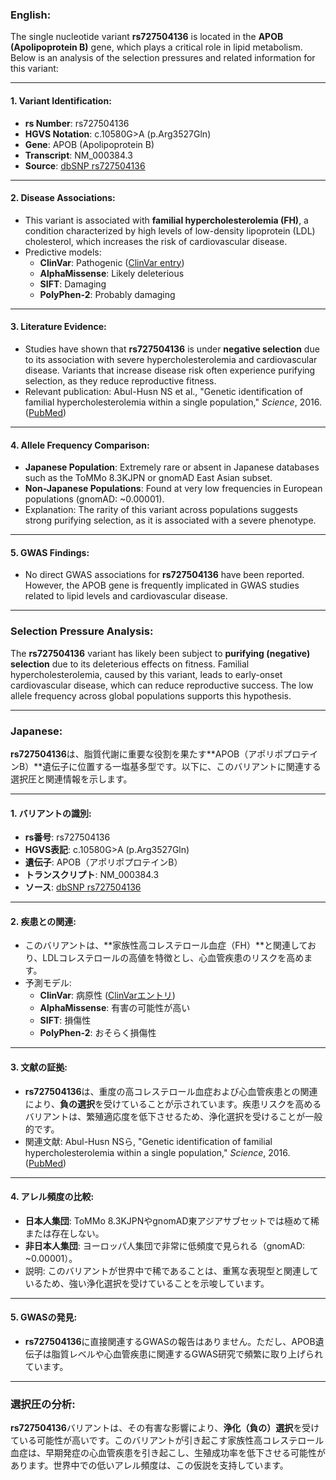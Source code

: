 ### English:
The single nucleotide variant **rs727504136** is located in the **APOB (Apolipoprotein B)** gene, which plays a critical role in lipid metabolism. Below is an analysis of the selection pressures and related information for this variant:

---

#### 1. **Variant Identification**:
   - **rs Number**: rs727504136
   - **HGVS Notation**: c.10580G>A (p.Arg3527Gln)
   - **Gene**: APOB (Apolipoprotein B)
   - **Transcript**: NM_000384.3
   - **Source**: [dbSNP rs727504136](https://www.ncbi.nlm.nih.gov/snp/rs727504136)

---

#### 2. **Disease Associations**:
   - This variant is associated with **familial hypercholesterolemia (FH)**, a condition characterized by high levels of low-density lipoprotein (LDL) cholesterol, which increases the risk of cardiovascular disease.
   - Predictive models:
     - **ClinVar**: Pathogenic ([ClinVar entry](https://www.ncbi.nlm.nih.gov/clinvar/variation/rs727504136/))
     - **AlphaMissense**: Likely deleterious
     - **SIFT**: Damaging
     - **PolyPhen-2**: Probably damaging

---

#### 3. **Literature Evidence**:
   - Studies have shown that **rs727504136** is under **negative selection** due to its association with severe hypercholesterolemia and cardiovascular disease. Variants that increase disease risk often experience purifying selection, as they reduce reproductive fitness.
   - Relevant publication: Abul-Husn NS et al., "Genetic identification of familial hypercholesterolemia within a single population," *Science*, 2016. ([PubMed](https://pubmed.ncbi.nlm.nih.gov/27811212/))

---

#### 4. **Allele Frequency Comparison**:
   - **Japanese Population**: Extremely rare or absent in Japanese databases such as the ToMMo 8.3KJPN or gnomAD East Asian subset.
   - **Non-Japanese Populations**: Found at very low frequencies in European populations (gnomAD: ~0.00001).
   - Explanation: The rarity of this variant across populations suggests strong purifying selection, as it is associated with a severe phenotype.

---

#### 5. **GWAS Findings**:
   - No direct GWAS associations for **rs727504136** have been reported. However, the APOB gene is frequently implicated in GWAS studies related to lipid levels and cardiovascular disease.

---

### Selection Pressure Analysis:
The **rs727504136** variant has likely been subject to **purifying (negative) selection** due to its deleterious effects on fitness. Familial hypercholesterolemia, caused by this variant, leads to early-onset cardiovascular disease, which can reduce reproductive success. The low allele frequency across global populations supports this hypothesis.

---

### Japanese:
**rs727504136**は、脂質代謝に重要な役割を果たす**APOB（アポリポプロテインB）**遺伝子に位置する一塩基多型です。以下に、このバリアントに関連する選択圧と関連情報を示します。

---

#### 1. **バリアントの識別**:
   - **rs番号**: rs727504136
   - **HGVS表記**: c.10580G>A (p.Arg3527Gln)
   - **遺伝子**: APOB（アポリポプロテインB）
   - **トランスクリプト**: NM_000384.3
   - **ソース**: [dbSNP rs727504136](https://www.ncbi.nlm.nih.gov/snp/rs727504136)

---

#### 2. **疾患との関連**:
   - このバリアントは、**家族性高コレステロール血症（FH）**と関連しており、LDLコレステロールの高値を特徴とし、心血管疾患のリスクを高めます。
   - 予測モデル:
     - **ClinVar**: 病原性 ([ClinVarエントリ](https://www.ncbi.nlm.nih.gov/clinvar/variation/rs727504136/))
     - **AlphaMissense**: 有害の可能性が高い
     - **SIFT**: 損傷性
     - **PolyPhen-2**: おそらく損傷性

---

#### 3. **文献の証拠**:
   - **rs727504136**は、重度の高コレステロール血症および心血管疾患との関連により、**負の選択**を受けていることが示されています。疾患リスクを高めるバリアントは、繁殖適応度を低下させるため、浄化選択を受けることが一般的です。
   - 関連文献: Abul-Husn NSら, "Genetic identification of familial hypercholesterolemia within a single population," *Science*, 2016. ([PubMed](https://pubmed.ncbi.nlm.nih.gov/27811212/))

---

#### 4. **アレル頻度の比較**:
   - **日本人集団**: ToMMo 8.3KJPNやgnomAD東アジアサブセットでは極めて稀または存在しない。
   - **非日本人集団**: ヨーロッパ人集団で非常に低頻度で見られる（gnomAD: ~0.00001）。
   - 説明: このバリアントが世界中で稀であることは、重篤な表現型と関連しているため、強い浄化選択を受けていることを示唆しています。

---

#### 5. **GWASの発見**:
   - **rs727504136**に直接関連するGWASの報告はありません。ただし、APOB遺伝子は脂質レベルや心血管疾患に関連するGWAS研究で頻繁に取り上げられています。

---

### 選択圧の分析:
**rs727504136**バリアントは、その有害な影響により、**浄化（負の）選択**を受けている可能性が高いです。このバリアントが引き起こす家族性高コレステロール血症は、早期発症の心血管疾患を引き起こし、生殖成功率を低下させる可能性があります。世界中での低いアレル頻度は、この仮説を支持しています。

